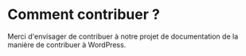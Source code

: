 # Comment contribuer ?

Merci d'envisager de contribuer à notre projet de documentation de la manière de contribuer à WordPress.